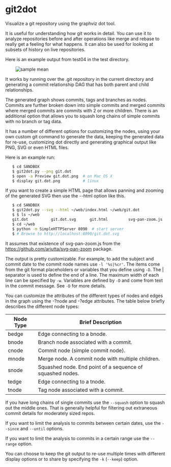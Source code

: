 # git2dot
Visualize a git repository using the graphviz dot tool.

It is useful for understanding how git works in detail.  You can use
it to analyze repositories before and after operations like merge and
rebase to really get a feeling for what happens. It can also be used
for looking at subsets of history on live repositories.

Here is an example output from test04 in the test directory.

&nbsp;&nbsp;&nbsp;&nbsp;&nbsp;&nbsp;&nbsp;&nbsp;<img src="https://cloud.githubusercontent.com/assets/2991242/22406472/8a5cb046-e608-11e6-9365-bd40c571d304.png" alt="sample mean">

It works by running over the .git repository in the current directory
and generating a commit relationship DAG that has both parent and
child relationships.

The generated graph shows commits, tags and branches as nodes.
Commits are further broken down into simple commits and merged commits
where merged commits are commits with 2 or more children. There is an
additional option that allows you to squash long chains of simple
commits with no branch or tag data.

It has a number of different options for customizing the nodes,
using your own custom git command to generate the data, keeping
the generated data for re-use, customizing dot directly and
generating graphical output like PNG, SVG or even HTML files.

Here is an example run:
```bash
   $ cd SANDBOX
   $ git2dot.py --png git.dot
   $ open -a Preview git.dot.png  # on Mac OS X
   $ display git.dot.png          # linux
```
If you want to create a simple HTML page that allows panning and
zooming of the generated SVG then use the --html option like
this.
```bash
   $ cd SANDBOX
   $ git2dot.py --svg --html ~/web/index.html ~/web/git.dot
   $ $ ls ~/web
   git.dot          git.dot.svg      git.html         svg-pan-zoom.js
   $ cd ~/web
   $ python -m SimpleHTTPServer 8090  # start server
   $ # Browse to http://localhost:8090/git.dot.svg
   ```

It assumes that existence of svg-pan-zoom.js from the
https://github.com/ariutta/svg-pan-zoom package.

The output is pretty customizable. For example, to add the subject and
commit date to the commit node names use `-l '%s|%cr'`. The items come
from the git format placeholders or variables that you define using
`-D`. The | separator is used to define the end of a line. The maximum
width of each line can be specified by `-w`. Variables are defined by `-D`
and come from text in the commit message. See `-D` for more details.

You can customize the attributes of the different types of nodes and
edges in the graph using the -?node and -?edge attributes. The table
below briefly describes the different node types:

| Node Type | Brief Description |
| --------- | ----------------- |
|  bedge    | Edge connecting to a bnode. |
|  bnode    | Branch node associated with a commit. |
|  cnode    | Commit node (simple commit node). |
|  mnode    | Merge node. A commit node with multiple children. |
|  snode    | Squashed node. End point of a sequence of squashed nodes. |
|  tedge    | Edge connecting to a tnode. |
|  tnode    | Tag node associated with a commit. |

If you have long chains of single commits use the `--squash` option to
squash out the middle ones. That is generally helpful for filtering
out extraneous commit details for moderately sized repos.

If you want to limit the analysis to commits between certain dates,
use the `--since` and `--until` options.

If you want to limit the analysis to commits in a certain range use
the `--range` option.

You can choose to keep the git output to re-use multiple times with
different display options or to share by specifying the `-k` (`--keep`)
option.
